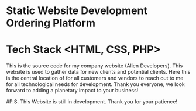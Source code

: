# Static Website Development Ordering Platform
# Tech Stack <HTML, CSS, PHP>

This is the source code for my company website (Alien Developers). This website is used to gather data for new clients and potential clients. Here this is the central location of for all customers and vendors to reach out to me for all technological needs for development. Thank you everyone, we look forward to adding a planetary impact to your business!

#P.S. This Website is still in development. Thank you for your patience!
